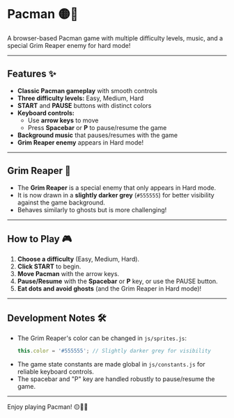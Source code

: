 # Pacman 🟡👻

A browser-based Pacman game with multiple difficulty levels, music, and a special Grim Reaper enemy for hard mode!

---

## Features ✨

- **Classic Pacman gameplay** with smooth controls
- **Three difficulty levels:** Easy, Medium, Hard
- **START** and **PAUSE** buttons with distinct colors
- **Keyboard controls:**  
  - Use **arrow keys** to move  
  - Press **Spacebar** or **P** to pause/resume the game
- **Background music** that pauses/resumes with the game
- **Grim Reaper enemy** appears in Hard mode!

---

## Grim Reaper 👹

- The **Grim Reaper** is a special enemy that only appears in Hard mode.
- It is now drawn in a **slightly darker grey** (`#555555`) for better visibility against the game background.
- Behaves similarly to ghosts but is more challenging!

---

## How to Play 🎮

1. **Choose a difficulty** (Easy, Medium, Hard).
2. **Click START** to begin.
3. **Move Pacman** with the arrow keys.
4. **Pause/Resume** with the **Spacebar** or **P** key, or use the PAUSE button.
5. **Eat dots and avoid ghosts** (and the Grim Reaper in Hard mode)!

---

## Development Notes 🛠️

- The Grim Reaper's color can be changed in `js/sprites.js`:
  ```javascript
  this.color = '#555555'; // Slightly darker grey for visibility
  ```
- The game state constants are made global in `js/constants.js` for reliable keyboard controls.
- The spacebar and "P" key are handled robustly to pause/resume the game.

---

Enjoy playing Pacman! 🟡🍒👻